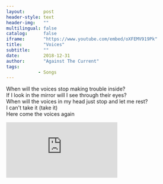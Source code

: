 ```yaml
---
layout:       post
header-style: text
header-img:   ""
multilingual: false
catalog:      false
iframe:       "https://www.youtube.com/embed/oXFEMV919Pk"
title:        "Voices"
subtitle:     ""
date:         2018-12-31
author:       "Against The Current"
tags:
            - Songs
---
```


When will the voices stop making trouble inside?\
If I look in the mirror will I see through their eyes?\
When will the voices in my head just stop and let me rest?\
I can't take it (take it)\
Here come the voices again

<iframe class="iframeyoutube" src="https://www.youtube-nocookie.com/embed/oXFEMV919Pk?controls=0" title="YouTube video player" frameborder="0" allow="accelerometer; autoplay; clipboard-write; encrypted-media; gyroscope; picture-in-picture; web-share" allowfullscreen></iframe>